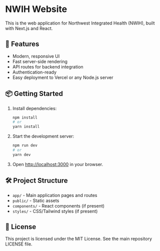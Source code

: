 # NWIH Website

This is the web application for Northwest Integrated Health (NWIH), built with Next.js and React.

## 🚀 Features
- Modern, responsive UI
- Fast server-side rendering
- API routes for backend integration
- Authentication-ready
- Easy deployment to Vercel or any Node.js server

## 📦 Getting Started

1. Install dependencies:
   ```bash
   npm install
   # or
   yarn install
   ```

2. Start the development server:
   ```bash
   npm run dev
   # or
   yarn dev
   ```

3. Open [http://localhost:3000](http://localhost:3000) in your browser.

## 🛠️ Project Structure
- `app/` - Main application pages and routes
- `public/` - Static assets
- `components/` - React components (if present)
- `styles/` - CSS/Tailwind styles (if present)

## 📝 License
This project is licensed under the MIT License. See the main repository LICENSE file.
